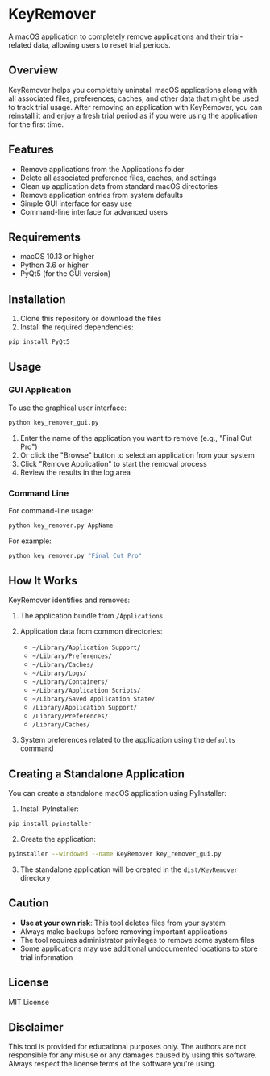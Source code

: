 # KeyRemover

A macOS application to completely remove applications and their trial-related data, allowing users to reset trial periods.

## Overview

KeyRemover helps you completely uninstall macOS applications along with all associated files, preferences, caches, and other data that might be used to track trial usage. After removing an application with KeyRemover, you can reinstall it and enjoy a fresh trial period as if you were using the application for the first time.

## Features

- Remove applications from the Applications folder
- Delete all associated preference files, caches, and settings
- Clean up application data from standard macOS directories
- Remove application entries from system defaults
- Simple GUI interface for easy use
- Command-line interface for advanced users

## Requirements

- macOS 10.13 or higher
- Python 3.6 or higher
- PyQt5 (for the GUI version)

## Installation

1. Clone this repository or download the files
2. Install the required dependencies:

```bash
pip install PyQt5
```

## Usage

### GUI Application

To use the graphical user interface:

```bash
python key_remover_gui.py
```

1. Enter the name of the application you want to remove (e.g., "Final Cut Pro")
2. Or click the "Browse" button to select an application from your system
3. Click "Remove Application" to start the removal process
4. Review the results in the log area

### Command Line

For command-line usage:

```bash
python key_remover.py AppName
```

For example:

```bash
python key_remover.py "Final Cut Pro"
```

## How It Works

KeyRemover identifies and removes:

1. The application bundle from `/Applications`
2. Application data from common directories:
   - `~/Library/Application Support/`
   - `~/Library/Preferences/`
   - `~/Library/Caches/`
   - `~/Library/Logs/`
   - `~/Library/Containers/`
   - `~/Library/Application Scripts/`
   - `~/Library/Saved Application State/`
   - `/Library/Application Support/`
   - `/Library/Preferences/`
   - `/Library/Caches/`

3. System preferences related to the application using the `defaults` command

## Creating a Standalone Application

You can create a standalone macOS application using PyInstaller:

1. Install PyInstaller:
```bash
pip install pyinstaller
```

2. Create the application:
```bash
pyinstaller --windowed --name KeyRemover key_remover_gui.py
```

3. The standalone application will be created in the `dist/KeyRemover` directory

## Caution

- **Use at your own risk**: This tool deletes files from your system
- Always make backups before removing important applications
- The tool requires administrator privileges to remove some system files
- Some applications may use additional undocumented locations to store trial information

## License

MIT License

## Disclaimer

This tool is provided for educational purposes only. The authors are not responsible for any misuse or any damages caused by using this software. Always respect the license terms of the software you're using. 